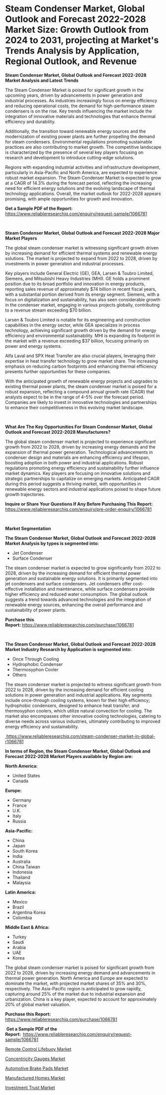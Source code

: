 <p><h1>Steam Condenser Market, Global Outlook and Forecast 2022-2028 Market Size: Growth Outlook from 2024 to 2031, projecting at Market's Trends Analysis by Application, Regional Outlook, and Revenue</h1></p><p><strong>Steam Condenser Market, Global Outlook and Forecast 2022-2028 Market Analysis and Latest Trends</strong></p>
<p><p>The Steam Condenser Market is poised for significant growth in the upcoming years, driven by advancements in power generation and industrial processes. As industries increasingly focus on energy efficiency and reducing operational costs, the demand for high-performance steam condensers is on the rise. Key trends influencing the market include the integration of innovative materials and technologies that enhance thermal efficiency and durability. </p><p>Additionally, the transition toward renewable energy sources and the modernization of existing power plants are further propelling the demand for steam condensers. Environmental regulations promoting sustainable practices are also contributing to market growth. The competitive landscape is characterized by the presence of several key players focusing on research and development to introduce cutting-edge solutions. </p><p>Regions with expanding industrial activities and infrastructure development, particularly in Asia-Pacific and North America, are expected to experience robust market expansion. The Steam Condenser Market is expected to grow at a CAGR of 14.3% during the forecast period, reflecting the increasing need for efficient energy solutions and the evolving landscape of thermal technology applications. Overall, the market outlook for 2022-2028 appears promising, with ample opportunities for growth and innovation.</p></p>
<p><strong>Get a Sample PDF of the Report:&nbsp;</strong> <a href="https://www.reliableresearchiq.com/enquiry/request-sample/1066781">https://www.reliableresearchiq.com/enquiry/request-sample/1066781</a></p>
<p>&nbsp;</p>
<p><strong>Steam Condenser Market, Global Outlook and Forecast 2022-2028 Major Market Players</strong></p>
<p><p>The global steam condenser market is witnessing significant growth driven by increasing demand for efficient thermal systems and renewable energy solutions. The market is projected to expand from 2022 to 2028, driven by investments in power generation and industrial processes.</p><p>Key players include General Electric (GE), GEA, Larsen & Toubro Limited, Siemens, and Mitsubishi Heavy Industries (MHI). GE holds a prominent position due to its broad portfolio and innovation in energy products, reporting sales revenue of approximately $74 billion in recent fiscal years, with a substantial portion derived from its energy segment. Siemens, with a focus on digitalization and sustainability, has also seen considerable growth in the condenser market, engaging in various projects globally, contributing to a revenue stream exceeding $70 billion.</p><p>Larsen & Toubro Limited is notable for its engineering and construction capabilities in the energy sector, while GEA specializes in process technology, achieving significant growth driven by the demand for energy efficiency and environmental sustainability. MHI is expanding its footprint in the market with a revenue exceeding $37 billion, focusing primarily on power and energy systems.</p><p>Alfa Laval and SPX Heat Transfer are also crucial players, leveraging their expertise in heat transfer technology to grow market share. The increasing emphasis on reducing carbon footprints and enhancing thermal efficiency presents further opportunities for these companies.</p><p>With the anticipated growth of renewable energy projects and upgrades to existing thermal power plants, the steam condenser market is poised for a robust expansion, reflecting a compound annual growth rate (CAGR) that analysts expect to be in the range of 4-5% over the forecast period. Companies are likely to invest in innovative technologies and partnerships to enhance their competitiveness in this evolving market landscape.</p></p>
<p>&nbsp;</p>
<p><strong>What Are The Key Opportunities For Steam Condenser Market, Global Outlook and Forecast 2022-2028 Manufacturers?</strong></p>
<p><p>The global steam condenser market is projected to experience significant growth from 2022 to 2028, driven by increasing energy demands and the expansion of thermal power generation. Technological advancements in condenser design and materials are enhancing efficiency and lifespan, boosting adoption in both power and industrial applications. Robust regulations promoting energy efficiency and sustainability further influence market dynamics. Key players are focusing on innovative solutions and strategic partnerships to capitalize on emerging markets. Anticipated CAGR during this period suggests a thriving market, with opportunities in renewable energy sectors and industrial applications poised to shape future growth trajectories.</p></p>
<p><strong>Inquire or Share Your Questions If Any Before Purchasing This Report:</strong> <a href="https://www.reliableresearchiq.com/enquiry/pre-order-enquiry/1066781">https://www.reliableresearchiq.com/enquiry/pre-order-enquiry/1066781</a></p>
<p>&nbsp;</p>
<p><strong>Market Segmentation</strong></p>
<p><strong>The Steam Condenser Market, Global Outlook and Forecast 2022-2028 Market Analysis by types is segmented into:</strong></p>
<p><ul><li>Jet Condenser</li><li>Surface Condenser</li></ul></p>
<p><p>The steam condenser market is expected to grow significantly from 2022 to 2028, driven by the increasing demand for efficient thermal power generation and sustainable energy solutions. It is primarily segmented into jet condensers and surface condensers. Jet condensers offer cost-effective installation and maintenance, while surface condensers provide higher efficiency and reduced water consumption. The global outlook suggests a trend towards advanced technologies and the integration of renewable energy sources, enhancing the overall performance and sustainability of power plants.</p></p>
<p><strong>Purchase this Report:&nbsp;</strong><a href="https://www.reliableresearchiq.com/purchase/1066781">https://www.reliableresearchiq.com/purchase/1066781</a></p>
<p>&nbsp;</p>
<p><strong>The Steam Condenser Market, Global Outlook and Forecast 2022-2028 Market Industry Research by Application is segmented into:</strong></p>
<p><ul><li>Once Through Cooling</li><li>Hydrophobic Condenser</li><li>Thermosyphon Cooler</li><li>Others</li></ul></p>
<p><p>The steam condenser market is projected to witness significant growth from 2022 to 2028, driven by the increasing demand for efficient cooling solutions in power generation and industrial applications. Key segments include once-through cooling systems, known for their high efficiency; hydrophobic condensers, designed to enhance heat transfer; and thermosyphon coolers, which utilize natural convection for cooling. The market also encompasses other innovative cooling technologies, catering to diverse needs across various industries, ultimately contributing to improved energy efficiency and sustainability.</p></p>
<p><a href="https://www.reliableresearchiq.com/steam-condenser-market-in-global-r1066781">&nbsp;https://www.reliableresearchiq.com/steam-condenser-market-in-global-r1066781</a></p>
<p><strong>In terms of Region, the Steam Condenser Market, Global Outlook and Forecast 2022-2028 Market Players available by Region are:</strong></p>
<p>
    <p> <strong> North America: </strong>
        <ul>
            <li>United States</li>
            <li>Canada</li>
        </ul>
        </p> 
    <p> <strong> Europe: </strong>
        <ul>
            <li>Germany</li>
            <li>France</li>
            <li>U.K.</li>
            <li>Italy</li>
            <li>Russia</li>
        </ul>
        </p> 
    <p> <strong> Asia-Pacific: </strong>
        <ul>
            <li>China</li>
            <li>Japan</li>
            <li>South Korea</li>
            <li>India</li>
            <li>Australia</li>
            <li>China Taiwan</li>
            <li>Indonesia</li>
            <li>Thailand</li>
            <li>Malaysia</li>
        </ul>
        </p> 
    <p> <strong> Latin America: </strong>
        <ul>
            <li>Mexico</li>
            <li>Brazil</li>
            <li>Argentina Korea</li>
            <li>Colombia</li>
        </ul>
        </p> 
    <p> <strong> Middle East & Africa: </strong>
        <ul>
            <li>Turkey</li>
            <li>Saudi</li>
            <li>Arabia</li>
            <li>UAE</li>
            <li>Korea</li>
        </ul>
    </p>
    </p>
<p><p>The global steam condenser market is poised for significant growth from 2022 to 2028, driven by increasing energy demand and advancements in thermal power generation. North America and Europe are expected to dominate the market, with projected market shares of 35% and 30%, respectively. The Asia-Pacific region is anticipated to grow rapidly, capturing around 25% of the market due to industrial expansion and urbanization. China is a key player, expected to account for approximately 20% of global market valuation.</p></p>
<p><strong>Purchase this Report: </strong><a href="https://www.reliableresearchiq.com/purchase/1066781">https://www.reliableresearchiq.com/purchase/1066781</a></p>
<p>&nbsp;<strong>Get a Sample PDF of the Report:&nbsp;&nbsp;</strong><a href="https://www.reliableresearchiq.com/enquiry/request-sample/1066781">https://www.reliableresearchiq.com/enquiry/request-sample/1066781</a></p>
<p><strong></strong></p>
<p><p><a href="https://www.linkedin.com/pulse/remote-control-lifebuoy-market-growth-outlook-from-2024-rka9e?trackingId=G4lZnkrJQrSruizdDeMk4Q%3D%3D">Remote Control Lifebuoy Market</a></p><p><a href="https://www.linkedin.com/pulse/concentricity-gauges-market-global-regional-analysis-focus-mgqte?trackingId=QjOYVXGnSOeeNSQr1aWOOA%3D%3D">Concentricity Gauges Market</a></p><p><a href="https://www.linkedin.com/pulse/global-automotive-brake-pads-market-product-type-application-8cehf?trackingId=%2FJQYqse6THC2QYt9fAvVVw%3D%3D">Automotive Brake Pads Market</a></p><p><a href="https://www.linkedin.com/pulse/manufactured-homes-market-outlook-complete-industry-analysis-xnkxe?trackingId=Eb5PsAL5RpK%2BdKXQ2aMr%2FA%3D%3D">Manufactured Homes Market</a></p><p><a href="https://www.linkedin.com/pulse/exploring-investment-trust-market-dynamics-revenue-analysis-3cfof?trackingId=e1tLF3yrQzaa3NkyO9raCA%3D%3D">Investment Trust Market</a></p></p>